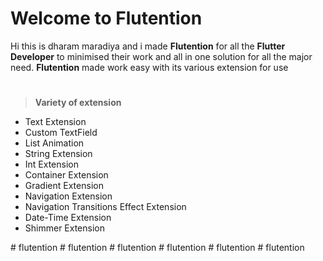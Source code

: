 ﻿# Welcome to Flutention

Hi this is dharam maradiya and i made **Flutention** for all the **Flutter Developer** to minimised their work and all in one solution for all the major need.
**Flutention** made work easy with its various extension for use
#
> **Variety of extension**
- Text Extension
- Custom TextField
- List Animation
- String Extension
- Int Extension
- Container Extension
- Gradient Extension
- Navigation Extension
- Navigation Transitions Effect Extension
- Date-Time Extension
- Shimmer Extension


#   f l u t e n t i o n  
 #   f l u t e n t i o n  
 #   f l u t e n t i o n  
 #   f l u t e n t i o n  
 #   f l u t e n t i o n  
 #   f l u t e n t i o n  
 